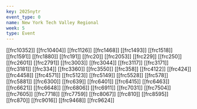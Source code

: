 ```yaml
---
key: 2025nytr
event_type: 0
name: New York Tech Valley Regional
week: 5
type: Event
---
```

[[frc10352]]
[[frc10404]]
[[frc1126]]
[[frc1468]]
[[frc1493]]
[[frc1518]]
[[frc1591]]
[[frc1880]]
[[frc191]]
[[frc20]]
[[frc2053]]
[[frc229]]
[[frc250]]
[[frc2601]]
[[frc2791]]
[[frc3003]]
[[frc3044]]
[[frc3117]]
[[frc3171]]
[[frc3181]]
[[frc334]]
[[frc3360]]
[[frc3550]]
[[frc358]]
[[frc4122]]
[[frc424]]
[[frc4458]]
[[frc4571]]
[[frc5123]]
[[frc5149]]
[[frc5528]]
[[frc578]]
[[frc5881]]
[[frc6300]]
[[frc639]]
[[frc6401]]
[[frc6415]]
[[frc6463]]
[[frc6621]]
[[frc6648]]
[[frc6806]]
[[frc6911]]
[[frc7031]]
[[frc7504]]
[[frc7605]]
[[frc7718]]
[[frc7759]]
[[frc8067]]
[[frc810]]
[[frc8595]]
[[frc870]]
[[frc9016]]
[[frc9468]]
[[frc9624]]
